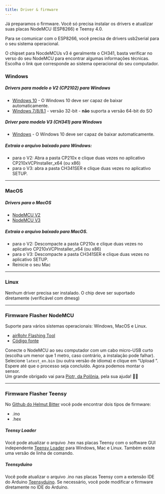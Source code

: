 ```yaml
---
title: Driver & firmware
---
```


Já preparamos o firmware. Você só precisa instalar os drivers e atualizar suas placas NodeMCU (ESP8266) e Teensy 4.0.

Para se comunicar com o ESP8266, você precisa de drivers usb2serial para o seu sistema operacional.

O chipset para NocdeMCUs v3 é geralmente o CH341, basta verificar no verso do seu NodeMCU para encontrar algumas informações técnicas. Escolha o link que corresponde ao sistema operacional do seu computador.

### Windows

##### Drivers para modelo o V2 (CP2102) para Windows
* [Windows 10](https://www.silabs.com/documents/public/software/CP210x_Universal_Windows_Driver.zip) - O Windows 10 deve ser capaz de baixar automaticamente.
* [Windows 7/8/8.1](https://www.silabs.com/documents/public/software/CP210x_Windows_Drivers.zip) - versão 32-bit - **não** suporta a versão 64-bit do SO

##### Driver para modelo V3 (CH341) para Windows
* [Windows](http://www.wch.cn/downloads/file/5.html) - O Windows 10 deve ser capaz de baixar automaticamente.

##### Extraia o arquivo baixado para Windows:
* para o V2: Abra a pasta CP210x e clique duas vezes no aplicativo CP210xVCPInstaller_x64 (ou x86)
* para o V3: abra a pasta CH341SER e clique duas vezes no aplicativo SETUP.

---

### MacOS

##### Drivers para o MacOS
* [NodeMCU V2](https://www.silabs.com/documents/public/software/Mac_OSX_VCP_Driver.zip )
* [NodeMCU V3](http://www.wch.cn/downloads/file/178.html) 

#####  Extraia o arquivo baixado para MacOS.
* para o V2: Descompacte a pasta CP210x e clique duas vezes no aplicativo CP210xVCPInstaller_x64 (ou x86)
* para o V3: Descompacte a pasta CH341SER e clique duas vezes no aplicativo SETUP.
* Reinicie o seu Mac

---

### Linux
Nenhum driver precisa ser instalado. O chip deve ser suportado diretamente (verificável com dmesg)

---
### Firmware Flasher NodeMCU
Suporte para vários sistemas operacionais: Windows, MacOS e Linux.

* [airRohr Flashing Tool](http://firmware.sensor.community/airrohr/flashing-tool/)
* [Código fonte](https://github.com/opendata-stuttgart/airrohr-firmware-flasher/)

Conecte o NodeMCU ao seu computador com um cabo micro-USB curto (escolha um menor que 1 metro, caso contrário, a instalação pode falhar). Selecione `latest_en.bin` (ou outra versão de idioma) e clique em “Upload ”.
Espere até que o processo seja concluído. Agora podemos montar o sensor.
<br>
Um grande obrigado vai para [Piotr, da Polônia](https://dropbox.inf.re/), pela sua ajuda! 🙋‍♂️ 

---
### Firmware Flasher Teensy
No [Github do Helmut Bitter](https://github.com/hbitter/DNMS/tree/master/Firmware) você pode encontrar dois tipos de firmware:
* .ino
* .hex

#####  Teensy Loader
Você pode atualizar o arquivo .hex nas placas Teensy com o software GUI independente [Teensy Loader](https://www.pjrc.com/teensy/loader.html) para Windows, Mac e Linux.
Também existe uma versão de linha de comando.

#####  Teensyduino
Você pode atualizar o arquivo .ino nas placas Teensy com a extensão IDE do Arduino [Teensyduino](https://www.pjrc.com/teensy/teensyduino.html).
Se necessário, você pode modificar o firmware diretamente no IDE do Arduino.